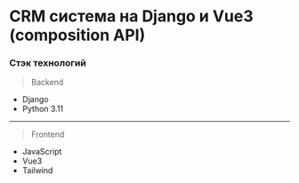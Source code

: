# CRM система на Django и Vue3 (composition API)



### Стэк технологий
> Backend
* Django
* Python 3.11
<hr>

> Frontend

* JavaScript
* Vue3
* Tailwind